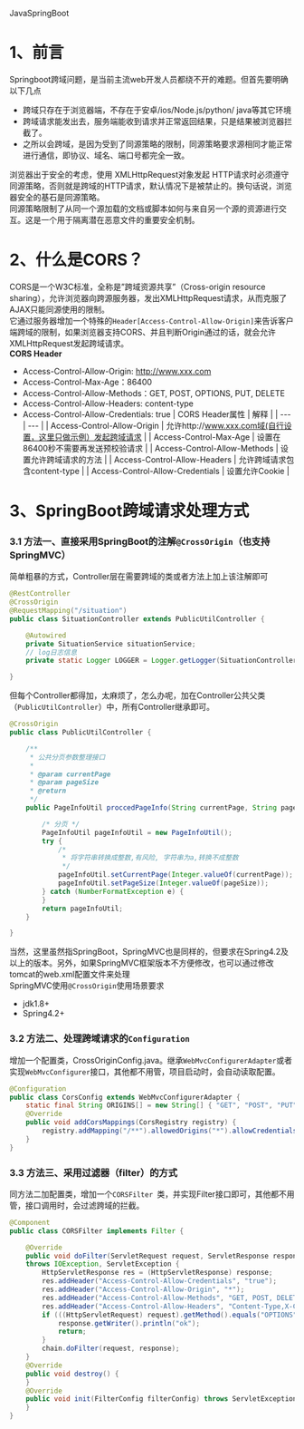 JavaSpringBoot
<a name="O3jmC"></a>
# 1、前言
Springboot跨域问题，是当前主流web开发人员都绕不开的难题。但首先要明确以下几点

- 跨域只存在于浏览器端，不存在于安卓/ios/Node.js/python/ java等其它环境
- 跨域请求能发出去，服务端能收到请求并正常返回结果，只是结果被浏览器拦截了。
- 之所以会跨域，是因为受到了同源策略的限制，同源策略要求源相同才能正常进行通信，即协议、域名、端口号都完全一致。

浏览器出于安全的考虑，使用 XMLHttpRequest对象发起 HTTP请求时必须遵守同源策略，否则就是跨域的HTTP请求，默认情况下是被禁止的。换句话说，浏览器安全的基石是同源策略。<br />同源策略限制了从同一个源加载的文档或脚本如何与来自另一个源的资源进行交互。这是一个用于隔离潜在恶意文件的重要安全机制。
<a name="u1neg"></a>
# 2、什么是CORS？
CORS是一个W3C标准，全称是”跨域资源共享”（Cross-origin resource sharing），允许浏览器向跨源服务器，发出XMLHttpRequest请求，从而克服了AJAX只能同源使用的限制。<br />它通过服务器增加一个特殊的`Header[Access-Control-Allow-Origin]`来告诉客户端跨域的限制，如果浏览器支持CORS、并且判断Origin通过的话，就会允许XMLHttpRequest发起跨域请求。<br />**CORS Header**

- Access-Control-Allow-Origin: http://www.xxx.com
- Access-Control-Max-Age：86400
- Access-Control-Allow-Methods：GET, POST, OPTIONS, PUT, DELETE
- Access-Control-Allow-Headers: content-type
- Access-Control-Allow-Credentials: true
| CORS Header属性 | 解释 |
| --- | --- |
| Access-Control-Allow-Origin  | 允许http://www.xxx.com域(自行设置，这里只做示例）发起跨域请求 |
| Access-Control-Max-Age | 设置在86400秒不需要再发送预校验请求 |
| Access-Control-Allow-Methods | 设置允许跨域请求的方法 |
| Access-Control-Allow-Headers | 允许跨域请求包含content-type |
| Access-Control-Allow-Credentials | 设置允许Cookie |

<a name="v6gXl"></a>
# 3、SpringBoot跨域请求处理方式
<a name="m2uey"></a>
### 3.1 方法一、直接采用SpringBoot的注解`@CrossOrigin`（也支持SpringMVC）
简单粗暴的方式，Controller层在需要跨域的类或者方法上加上该注解即可
```java
@RestController
@CrossOrigin
@RequestMapping("/situation")
public class SituationController extends PublicUtilController {

    @Autowired
    private SituationService situationService;
    // log日志信息
    private static Logger LOGGER = Logger.getLogger(SituationController.class);

}
```
但每个Controller都得加，太麻烦了，怎么办呢，加在Controller公共父类（`PublicUtilController`）中，所有Controller继承即可。
```java
@CrossOrigin
public class PublicUtilController {

    /**
     * 公共分页参数整理接口
     *
     * @param currentPage
     * @param pageSize
     * @return
     */
    public PageInfoUtil proccedPageInfo(String currentPage, String pageSize) {

        /* 分页 */
        PageInfoUtil pageInfoUtil = new PageInfoUtil();
        try {
            /*
             * 将字符串转换成整数,有风险, 字符串为a,转换不成整数
             */
            pageInfoUtil.setCurrentPage(Integer.valueOf(currentPage));
            pageInfoUtil.setPageSize(Integer.valueOf(pageSize));
        } catch (NumberFormatException e) {
        }
        return pageInfoUtil;
    }

}
```
当然，这里虽然指SpringBoot，SpringMVC也是同样的，但要求在Spring4.2及以上的版本。另外，如果SpringMVC框架版本不方便修改，也可以通过修改tomcat的web.xml配置文件来处理<br />SpringMVC使用`@CrossOrigin`使用场景要求

- jdk1.8+
- Spring4.2+
<a name="ZkMvZ"></a>
### 3.2 方法二、处理跨域请求的`Configuration`
增加一个配置类，CrossOriginConfig.java。继承`WebMvcConfigurerAdapter`或者实现`WebMvcConfigurer`接口，其他都不用管，项目启动时，会自动读取配置。
```java
@Configuration
public class CorsConfig extends WebMvcConfigurerAdapter {
    static final String ORIGINS[] = new String[] { "GET", "POST", "PUT", "DELETE" };
    @Override
    public void addCorsMappings(CorsRegistry registry) {
        registry.addMapping("/**").allowedOrigins("*").allowCredentials(true).allowedMethods(ORIGINS).maxAge(3600);
    }
}
```
<a name="Io8NL"></a>
### 3.3 方法三、采用过滤器（filter）的方式
同方法二加配置类，增加一个`CORSFilter `类，并实现Filter接口即可，其他都不用管，接口调用时，会过滤跨域的拦截。
```java
@Component
public class CORSFilter implements Filter {

    @Override
    public void doFilter(ServletRequest request, ServletResponse response, FilterChain chain)
    throws IOException, ServletException {
        HttpServletResponse res = (HttpServletResponse) response;
        res.addHeader("Access-Control-Allow-Credentials", "true");
        res.addHeader("Access-Control-Allow-Origin", "*");
        res.addHeader("Access-Control-Allow-Methods", "GET, POST, DELETE, PUT");
        res.addHeader("Access-Control-Allow-Headers", "Content-Type,X-CAF-Authorization-Token,sessionToken,X-TOKEN");
        if (((HttpServletRequest) request).getMethod().equals("OPTIONS")) {
            response.getWriter().println("ok");
            return;
        }
        chain.doFilter(request, response);
    }
    @Override
    public void destroy() {
    }
    @Override
    public void init(FilterConfig filterConfig) throws ServletException {
    }
}
```
